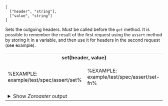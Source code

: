 ```### set => Tester
[
  ["header", "string"],
  ["value", "string"]
]
```

Sets the outgoing headers. Must be called before the `get` method. It is possible to remember the result of the first request using the `assert` method by storing it in a variable, and then use it for headers in the second request (see example).

<table>
<tr><th colspan="2">set(header, value)</th></tr>
<!-- block-start -->
<tr><td>

%EXAMPLE: example/test/spec/assert/set%
</td>
<td>

%EXAMPLE: example/test/spec/assert/set-fn%
</td></tr>
<tr><td colspan="2">

<details><summary>
Show <em>Zoroaster</em> output
</summary>

%FORK node_modules/.bin/zoroaster example/test/spec/assert/set.js example/test/spec/assert/set-fn.js -a%
</details>
</td></tr>
</table>